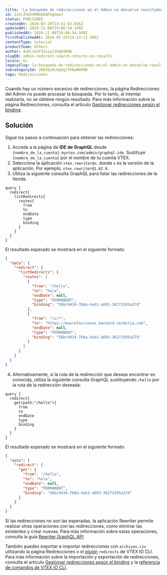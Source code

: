```yaml
---
title: 'La búsqueda de redirecciones en el Admin no devuelve resultados'
id: 2u5cJhUSVM6bbEAFkgUww7
status: PUBLISHED
createdAt: 2024-07-24T13:41:02.016Z
updatedAt: 2024-11-08T19:06:54.349Z
publishedAt: 2024-11-08T19:06:54.349Z
firstPublishedAt: 2024-07-24T14:13:11.586Z
contentType: tutorial
productTeam: Others
author: 4ubliktPJIsvyl1hq91RdK
slugEN: admin-redirect-search-returns-no-results
locale: es
legacySlug: la-busqueda-de-redirecciones-en-el-admin-no-devuelve-resultados
subcategoryId: 2Q0IQjRcOqSgJTh6wRHVMB
tags: Redirecciones
---
```


Cuando hay un número excesivo de redirecciones, la página Redirecciones del Admin no puede procesar la búsqueda. Por lo tanto, al intentar realizarla, no se obtiene ningún resultado. Para más información sobre la página Redirecciones, consulta el artículo [Gestionar redirecciones según el binding](https://help.vtex.com/es/tutorial/administrando-redireccionamientos-de-url-por-binding--67GAK2TCQgjvmtPXxAqREb).

## Solución

Sigue los pasos a continuación para obtener las redirecciones:

1. Accede a la página de **IDE de GraphQL** desde `{nombre_de_la_cuenta}.myvtex.com/admin/graphql-ide`. Sustituye `{nombre_de_la_cuenta}` por el nombre de tu cuenta VTEX.
2. Selecciona la aplicación `vtex.rewriter@x`. donde `x` es la versión de la aplicación. Por ejemplo, `vtex.rewriter@1.62.0`.
3. Utiliza la siguiente consulta GraphQL para listar las redirecciones de la tienda:

  ```
  query {
    redirect{
      listRedirects{
        routes{
          from
          to
          endDate
          type
          binding
        }
      }
    }
  }
  ```

  El resultado esperado se mostrará en el siguiente formato:

  ```json
  {
    "data": {
      "redirect": {
        "listRedirects": {
          "routes": [
            {
              "from": "/hello",
              "to": "hola",
              "endDate": null,
              "type": "PERMANENT",
              "binding": "56bc9434-7b8a-4ab1-a693-36271595a27d"
            },
            {
              "from": "/v/*",
              "to": "https://masrefacciones.backend.verbolia.com",
              "endDate": null,
              "type": "PERMANENT",
              "binding": "56bc9434-7b8a-4ab1-a693-36271595a27d"
            }
          ]
        }
      }
    }
  }
  ```

4. Alternativamente, si la ruta de la redirección que deseas encontrar es conocida, utiliza la siguiente consulta GraphQL sustituyendo `/hello` por la ruta de la redirección deseada:

  ```
  query {
    redirect{
      get(path:"/hello"){
        from
        to
        endDate
        type
        binding
      }
    }
  }
  ```

  El resultado esperado se mostrará en el siguiente formato:
  ```json
  {
    "data": {
      "redirect": {
        "get": {
          "from": "/hello",
          "to": "hola",
          "endDate": null,
          "type": "PERMANENT",
          "binding": "56bc9434-7b8a-4ab1-a693-36271595a27d"
        }
      }
    }
  }
  ```

Si las redirecciones no son las esperadas, la aplicación Rewriter permite realizar otras operaciones con las redirecciones, como eliminar las existentes y crear nuevas. Para más información sobre estas operaciones, consulta la guía [Rewriter GraphQL API](https://developers.vtex.com/docs/apps/vtex.rewriter/rewriter-graphql-api).

También puedes exportar e importar redirecciones con `archivos.csv` utilizando la página Redirecciones o el [plugin](https://developers.vtex.com/docs/guides/vtex-io-documentation-vtex-io-cli-plugins) `redirects` de VTEX IO CLI. Para más información sobre la importación y exportación de redirecciones, consulta el artículo [Gestionar redirecciones según el binding](https://help.vtex.com/es/tutorial/administrando-redireccionamientos-de-url-por-binding--67GAK2TCQgjvmtPXxAqREb#importar-y-exportar-redirecciones) y la [referencia de comandos de VTEX IO CLI](https://developers.vtex.com/docs/guides/vtex-io-documentation-vtex-io-cli-command-reference#redirects-delete).